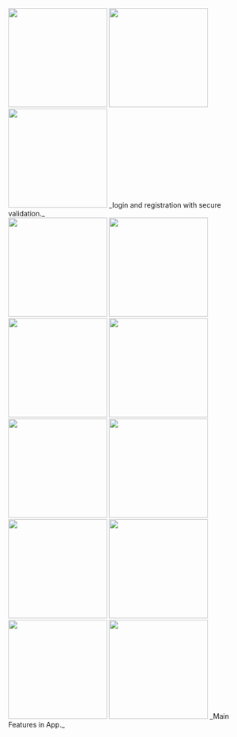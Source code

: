 <div>
<img src = "https://github.com/user-attachments/assets/0cad1d6e-73e1-42ca-909b-f722a4f7df56" width = "200"/>
  <img src = "https://github.com/user-attachments/assets/37162723-a156-47e7-9fe9-d9bd5d7148ed" width = "200"/>
  <img src = "https://github.com/user-attachments/assets/831f52ba-06ee-4c72-b90a-7a6f708ebae8" width = "200"/>
  _login and registration with secure validation._
</div>
<div>
  <img src = "https://github.com/user-attachments/assets/092fe65c-bb27-47d9-930f-12e2a3b796fc" width = "200"/>
  <img src = "https://github.com/user-attachments/assets/837b74b4-870d-41dc-a240-c1e50f852d7f" width = "200"/>
  <img src = "https://github.com/user-attachments/assets/cb83c9d9-6dac-4022-8168-e541f51183c5" width = "200"/>
  <img src = "https://github.com/user-attachments/assets/41ae17bc-fe0c-490d-83a6-2a087cf01705" width = "200"/>
  <img src = "https://github.com/user-attachments/assets/13ca8aa8-f9ee-48d7-9480-68f0d0c0a021" width = "200"/>
  <img src = "https://github.com/user-attachments/assets/3a1822e9-2a95-4708-8d23-9f7f80bbd8a4" width = "200"/>
  <img src = "https://github.com/user-attachments/assets/15409b0c-f4ea-4f3b-a124-e4f9abd68ee4" width = "200"/>
  <img src = "https://github.com/user-attachments/assets/496d9360-e82e-467d-a463-72bbaff01179" width = "200"/>
  <img src = "https://github.com/user-attachments/assets/5c101be4-e9e5-4979-b04c-df8ce2ed3989" width = "200"/>
  <img src = "https://github.com/user-attachments/assets/8b369be0-1282-48e4-9364-4a5e6f6835e0" width = "200"/>
  _Main Features in App._
  
</div>
